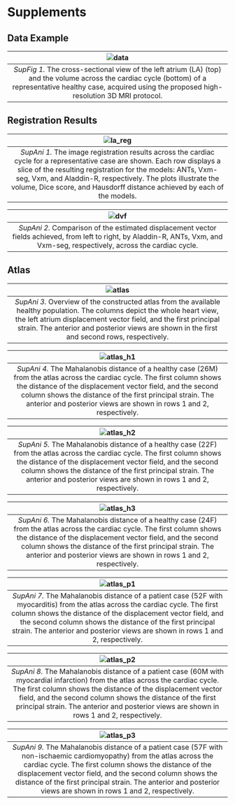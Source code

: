 # Supplements

## Data Example
| ![data](data_example.png "Cross section view and volume across the cardiac cycle") | 
|:--:|
| _SupFig 1._ The cross-sectional view of the left atrium (LA) (top) and the volume across the cardiac cycle (bottom) of a representative healthy case, acquired using the proposed high-resolution 3D MRI protocol. |


## Registration Results
| ![la_reg](la_reg.gif "Left atrium registration results across the cardiac cycle") | 
|:--:|
| _SupAni 1._ The image registration results across the cardiac cycle for a representative case are shown. Each row displays a slice of the resulting registration for the models: ANTs, Vxm-seg, Vxm, and Aladdin-R, respectively. The plots illustrate the volume, Dice score, and Hausdorff distance achieved by each of the models. |

| ![dvf](dvf_comparison.gif "Comparison of the estimated displacement vector fields") | 
|:--:|
| _SupAni 2._ Comparison of the estimated displacement vector fields achieved, from left to right, by Aladdin-R, ANTs, Vxm, and Vxm-seg, respectively, across the cardiac cycle. |


## Atlas
| ![atlas](atlas/atlas.gif "Overview of the atlas") | 
|:--:|
| _SupAni 3._ Overview of the constructed atlas from the available healthy population. The columns depict the whole heart view, the left atrium displacement vector field, and the first principal strain. The anterior and posterior views are shown in the first and second rows, respectively. |

| ![atlas_h1](atlas/healthy1.gif "Analysis of a healthy case 1 using the atlas") | 
|:--:|
| _SupAni 4._ The Mahalanobis distance of a healthy case (26M) from the atlas across the cardiac cycle. The first column shows the distance of the displacement vector field, and the second column shows the distance of the first principal strain. The anterior and posterior views are shown in rows 1 and 2, respectively. |

| ![atlas_h2](atlas/healthy2.gif "Analysis of a healthy case 2 using the atlas") | 
|:--:|
| _SupAni 5._ The Mahalanobis distance of a healthy case (22F) from the atlas across the cardiac cycle. The first column shows the distance of the displacement vector field, and the second column shows the distance of the first principal strain. The anterior and posterior views are shown in rows 1 and 2, respectively. |

| ![atlas_h3](atlas/healthy3.gif "Analysis of a healthy case 3 using the atlas") | 
|:--:|
| _SupAni 6._ The Mahalanobis distance of a healthy case (24F) from the atlas across the cardiac cycle. The first column shows the distance of the displacement vector field, and the second column shows the distance of the first principal strain. The anterior and posterior views are shown in rows 1 and 2, respectively. |

| ![atlas_p1](atlas/patient1.gif "Analysis of a patient case 1 using the atlas") | 
|:--:|
| _SupAni 7._ The Mahalanobis distance of a patient case (52F with myocarditis) from the atlas across the cardiac cycle. The first column shows the distance of the displacement vector field, and the second column shows the distance of the first principal strain. The anterior and posterior views are shown in rows 1 and 2, respectively. |

| ![atlas_p2](atlas/patient2.gif "Analysis of a patient case 2 using the atlas") | 
|:--:|
| _SupAni 8._ The Mahalanobis distance of a patient case (60M with myocardial infarction) from the atlas across the cardiac cycle. The first column shows the distance of the displacement vector field, and the second column shows the distance of the first principal strain. The anterior and posterior views are shown in rows 1 and 2, respectively. |

| ![atlas_p3](atlas/patient3.gif "Analysis of a patient case 3 using the atlas") | 
|:--:|
| _SupAni 9._ The Mahalanobis distance of a patient case (57F with non-ischaemic cardiomyopathy) from the atlas across the cardiac cycle. The first column shows the distance of the displacement vector field, and the second column shows the distance of the first principal strain. The anterior and posterior views are shown in rows 1 and 2, respectively. |
